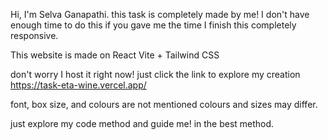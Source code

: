 Hi, I'm Selva Ganapathi. this task is completely made by me! I don't have enough time to do this if you gave me the time I finish this completely responsive. 

 This website is made on React Vite + Tailwind CSS

 
don't worry I host it right now! just click the link to explore my creation
 https://task-eta-wine.vercel.app/



 font, box size, and colours are not mentioned colours and sizes may differ.


 just explore my code method and guide me! in the best method.

 